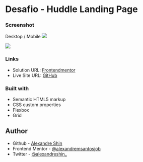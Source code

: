 # Desafio - Huddle Landing Page

### Screenshot

Desktop / Mobile
![](https://imgtr.ee/images/2023/05/12/lCYsx.png)

![](https://imgtr.ee/images/2023/05/12/lCmOJ.png)

### Links

- Solution URL: <a href="https://www.frontendmentor.io/solutions/front-mentor-solution-flexgrid--Gd5InvfDt"> Frontendmentor</a>
- Live Site URL: <a href="https://alexandremsantosjob.github.io/desafio-huddle-landing-page/"> GitHub</a>

### Built with

- Semantic HTML5 markup
- CSS custom properties
- Flexbox
- Grid

## Author

- Github - [Alexandre Shin](https://github.com/alexandremsantosjob)
- Frontend Mentor - [@alexandremsantosjob](https://www.frontendmentor.io/profile/alexandremsantosjob)
- Twitter - [@alexandreshin_](https://twitter.com/alexandreshin_)
